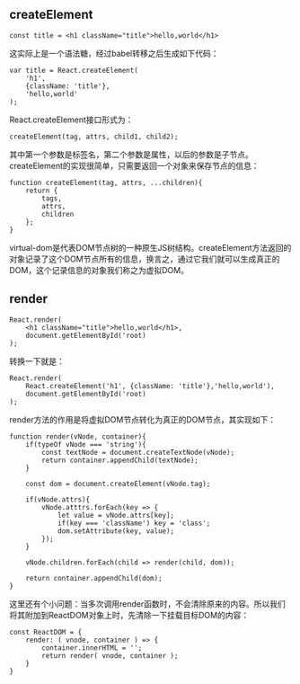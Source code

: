 ## createElement
```
const title = <h1 className="title">hello,world</h1>
```
这实际上是一个语法糖，经过babel转移之后生成如下代码：
```
var title = React.createElement(
    'h1',
    {className: 'title'},
    'hello,world'
);
```
React.createElement接口形式为：
```
createElement(tag, attrs, child1, child2);
```
其中第一个参数是标签名，第二个参数是属性，以后的参数是子节点。     
createElement的实现很简单，只需要返回一个对象来保存节点的信息：    
```
function createElement(tag, attrs, ...children){
    return {
        tags,
        attrs,
        children
    };
}
```    
virtual-dom是代表DOM节点树的一种原生JS树结构。createElement方法返回的对象记录了这个DOM节点所有的信息，换言之，通过它我们就可以生成真正的DOM，这个记录信息的对象我们称之为虚拟DOM。    
## render
```
React.render(
    <h1 className="title">hello,world</h1>,
    document.getElementById('root)
);
```
转换一下就是：
```
React.render(
    React.createElement('h1', {className: 'title'},'hello,world'),
    document.getElementById('root)
);
```
render方法的作用是将虚拟DOM节点转化为真正的DOM节点，其实现如下：     
```
function render(vNode, container){
    if(typeOf vNode === 'string'){
        const textNode = document.createTextNode(vNode);
        return container.appendChild(textNode);
    }

    const dom = document.createElement(vNode.tag);

    if(vNode.attrs){
        vNode.atttrs.forEach(key => {
            let value = vNode.attrs[key];
            if(key === 'className') key = 'class';
            dom.setAttribute(key, value);
        });
    }

    vNode.children.forEach(child => render(child, dom));

    return container.appendChild(dom);
}
```
这里还有个小问题：当多次调用render函数时，不会清除原来的内容。所以我们将其附加到ReactDOM对象上时，先清除一下挂载目标DOM的内容：   
```
const ReactDOM = {
    render: ( vnode, container ) => {
        container.innerHTML = '';
        return render( vnode, container );
    }
}
```